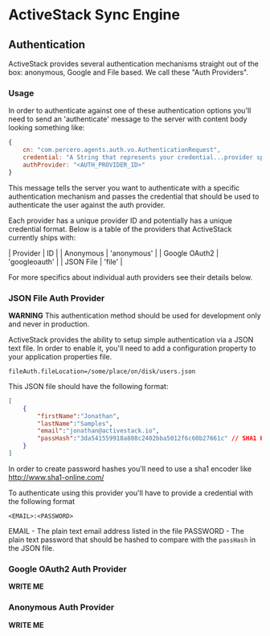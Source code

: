 # ActiveStack Sync Engine

## Authentication

ActiveStack provides several authentication mechanisms straight out of the box: anonymous,
Google and File based. We call these "Auth Providers".

### Usage

In order to authenticate against one of these authentication options you'll need to send an 'authenticate' message
to the server with content body looking something like:

```javascript
{
    cn: "com.percero.agents.auth.vo.AuthenticationRequest",
    credential: "A String that represents your credential...provider specific format."
    authProvider: "<AUTH_PROVIDER_ID>"
}
```

This message tells the server you want to authenticate with a specific authentication mechanism and passes the
credential that should be used to authenticate the user against the auth provider.

Each provider has a unique provider ID and potentially has a unique credential format. Below is a table of the
providers that ActiveStack currently ships with:

| Provider      | ID            |
| Anonymous     | 'anonymous'   |
| Google OAuth2 | 'googleoauth' |
| JSON File     | 'file'        |

For more specifics about individual auth providers see their details below.

### JSON File Auth Provider

**WARNING** This authentication method should be used for development only and never in production.

ActiveStack provides the ability to setup simple authentication via a JSON text file. In order
to enable it, you'll need to add a configuration property to your application properties file.

```
fileAuth.fileLocation=/some/place/on/disk/users.json
```

This JSON file should have the following format:

```json
[
    {
        "firstName":"Jonathan",
        "lastName":"Samples",
        "email":"jonathan@activestack.io",
        "passHash":"3da541559918a808c2402bba5012f6c60b27661c" // SHA1 Hash of 'asdf'
    }
]
```

In order to create password hashes you'll need to use a sha1 encoder like http://www.sha1-online.com/

To authenticate using this provider you'll have to provide a credential with the following format

```
<EMAIL>:<PASSWORD>
```
EMAIL - The plain text email address listed in the file
PASSWORD - The plain text password that should be hashed to compare with the `passHash` in the JSON file.

### Google OAuth2 Auth Provider

**WRITE ME**

### Anonymous Auth Provider

**WRITE ME**
